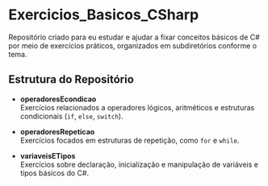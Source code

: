 # Exercicios_Basicos_CSharp

Repositório criado para eu estudar e ajudar a fixar conceitos básicos de C# por meio de exercícios práticos, organizados em subdiretórios conforme o tema.

## Estrutura do Repositório

- **operadoresEcondicao**  
  Exercícios relacionados a operadores lógicos, aritméticos e estruturas condicionais (`if`, `else`, `switch`).

- **operadoresRepeticao**  
  Exercícios focados em estruturas de repetição, como `for` e `while`.

- **variaveisETipos**  
  Exercícios sobre declaração, inicialização e manipulação de variáveis e tipos básicos do C#.
